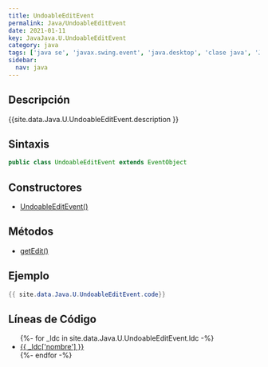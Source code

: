 ```yaml
---
title: UndoableEditEvent
permalink: Java/UndoableEditEvent
date: 2021-01-11
key: JavaJava.U.UndoableEditEvent
category: java
tags: ['java se', 'javax.swing.event', 'java.desktop', 'clase java', 'Java 1.0']
sidebar: 
  nav: java
---
```


## Descripción
{{site.data.Java.U.UndoableEditEvent.description }}

## Sintaxis
~~~java
public class UndoableEditEvent extends EventObject
~~~

## Constructores
* [UndoableEditEvent()](/Java/UndoableEditEvent/UndoableEditEvent/)

## Métodos
* [getEdit()](/Java/UndoableEditEvent/getEdit)

## Ejemplo
~~~java
{{ site.data.Java.U.UndoableEditEvent.code}}
~~~

## Líneas de Código
<ul>
{%- for _ldc in site.data.Java.U.UndoableEditEvent.ldc -%}
   <li>
       <a href="{{_ldc['url'] }}">{{ _ldc['nombre'] }}</a>
   </li>
{%- endfor -%}
</ul>

